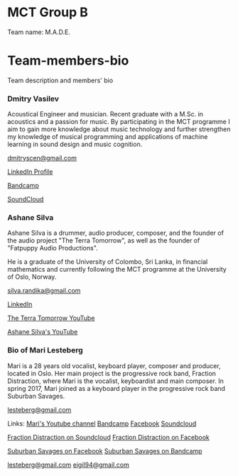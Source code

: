 # MCT Group B
Team name: M.A.D.E.

# Team-members-bio
Team description and members' bio


### Dmitry Vasilev
Acoustical Engineer and musician. Recent graduate with a M.Sc. in acoustics and a passion for music. By participating in the MCT programme I aim to gain more knowledge about music technology and further strengthen my knowledge of musical programming and applications of machine learning in sound design and music cognition.

dmitryscen@gmail.com

[LinkedIn Profile](https://www.linkedin.com/in/dmvas/)

[Bandcamp](https://machinesque.bandcamp.com/)

[SoundCloud](https://soundcloud.com/machinesque/)


### Ashane Silva
Ashane Silva is a drummer, audio producer, composer, and the founder of the audio project "The Terra Tomorrow", as well as the founder of "Fatpuppy Audio Productions".

He is a graduate of the University of Colombo, Sri Lanka, in financial mathematics and currently following the MCT programme at the University of Oslo, Norway.

silva.randika@gmail.com

[LinkedIn](https://www.linkedin.com/in/ashane-silva-6293098/)

[The Terra Tomorrow YouTube](https://www.youtube.com/channel/UCVXikii-kPspIPeG-MqVVgQ)

[Ashane Silva's YouTube](https://www.youtube.com/user/Ashanous)

### Bio of Mari Lesteberg

Mari is a 28 years old vocalist, keyboard player, composer and producer, located in Oslo.
Her main project is the progressive rock band, Fraction Distraction, where Mari is the vocalist,  keyboardist and main composer. In spring 2017, Mari joined as a keyboard player in the progressive rock band Suburban Savages.

lesteberg@gmail.com

Links:
[Mari's Youtube channel](https://www.youtube.com/user/maisplante)
[Bandcamp](https://marilesteberg.bandcamp.com/)
[Facebook](https://www.facebook.com/FractionMari/)
[Soundcloud](https://soundcloud.com/mari-lesteberg)

[Fraction Distraction on Soundcloud](https://soundcloud.com/fractiondistraction)
[Fraction Distraction on Facebook](https://www.facebook.com/fractiondistraction)

[Suburban Savages on Facebook](https://www.facebook.com/SuburbanSavages)
[Suburban Savages on Bandcamp](https://suburbansavages.bandcamp.com/)


lesteberg@gmail.com
eigil94@gmail.com

